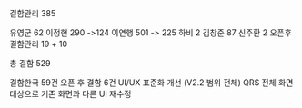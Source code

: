 결함관리 385

유영군 62
이정현 290 ->124
이연행 501 -> 225
하비 2
김창준 87
신주환 2
오픈후결함관리  19 + 10


총 결함 529

결함한국 59건 
오픈 후 결함 6건
UI/UX 표준화 개선 (V2.2 범위 전체)
QRS 전체 화면 대상으로 기존 화면과 다른 UI 재수정
